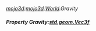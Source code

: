 _[mojo3d](../../modules/mojo3d/mojo3d-module.md):[mojo3d](../../modules/mojo3d/mojo3d-module.md).[World](../../modules/mojo3d/mojo3d-world.md).Gravity_
##### Property Gravity:[std.geom.Vec3f](../../modules/std/std-geom-vec3f.md)
